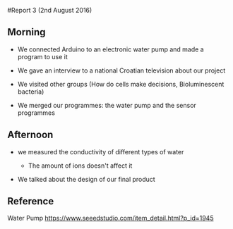 
#Report 3 (2nd August 2016)

## Morning

* We connected Arduino to an electronic water pump and made a program to use it

* We gave an interview to a national Croatian television about our project

* We visited other groups (How do cells make decisions, Bioluminescent bacteria) 

* We merged our programmes: the water pump and the sensor programmes

## Afternoon

* we measured the conductivity of different types of water
	* The amount of ions doesn't affect it

* We talked about the design of our final product


## Reference

Water Pump https://www.seeedstudio.com/item_detail.html?p_id=1945
